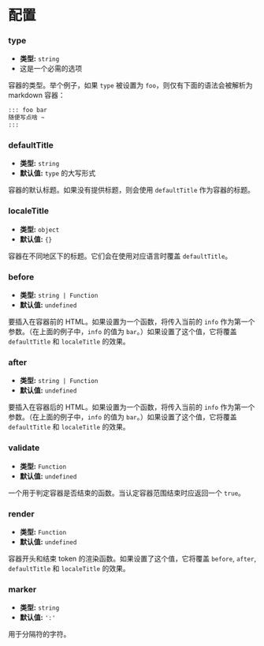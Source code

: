 # 配置

### type

- **类型:** `string`
- 这是一个必需的选项

容器的类型。举个例子，如果 `type` 被设置为 `foo`，则仅有下面的语法会被解析为 markdown 容器：

```md
::: foo bar
随便写点啥 ~
:::
```

### defaultTitle

- **类型:** `string`
- **默认值:** `type` 的大写形式

容器的默认标题。如果没有提供标题，则会使用 `defaultTitle` 作为容器的标题。

### localeTitle

- **类型:** `object`
- **默认值:** `{}`

容器在不同地区下的标题。它们会在使用对应语言时覆盖 `defaultTitle`。

### before

- **类型:** `string | Function`
- **默认值:** `undefined`

要插入在容器前的 HTML。如果设置为一个函数，将传入当前的 `info` 作为第一个参数。（在上面的例子中，`info` 的值为 `bar`。）如果设置了这个值，它将覆盖 `defaultTitle` 和 `localeTitle` 的效果。

### after

- **类型:** `string | Function`
- **默认值:** `undefined`

要插入在容器后的 HTML。如果设置为一个函数，将传入当前的 `info` 作为第一个参数。（在上面的例子中，`info` 的值为 `bar`。）如果设置了这个值，它将覆盖 `defaultTitle` 和 `localeTitle` 的效果。

### validate

- **类型:** `Function`
- **默认值:** `undefined`

一个用于判定容器是否结束的函数。当认定容器范围结束时应返回一个 `true`。

### render

- **类型:** `Function`
- **默认值:** `undefined`

容器开头和结束 token 的渲染函数。如果设置了这个值，它将覆盖 `before`, `after`, `defaultTitle` 和 `localeTitle` 的效果。

### marker

- **类型:** `string`
- **默认值:** `':'`

用于分隔符的字符。
